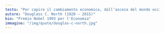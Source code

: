 ```yaml
---
testo: "Per capire il cambiamento economico, dall’ascesa del mondo occidentale al crollo dell’Unione Sovietica, dobbiamo gettare la rete al di là del mero aspetto economico, giacché i cambiamenti dell’economia sono il risultato di trasformazioni che avvengono: a) nella ‘quantità’ e ‘qualità’ degli esseri umani; b) nell’ammontare delle conoscenze, in particolare quelle che riguardano il dominio dell’uomo sulla natura; c) nella cornice istituzionale che definisce la struttura degli incentivi voluta da una società."
autore: "Douglass C. North (1920 – 2015)"
bio: "Premio Nobel 1993 per l'Economia"
immagine: "/img/quote/douglas-c-north.jpg"
---
```

